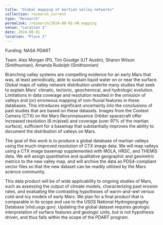 ```yaml
---
title: "Global mapping of martian valley networks"
collection: research_current
type: "Research"
permalink: /research/2024-08-01-VN_mapping
venue: "Location 2"
date: 2024-08-01
location: "Place 2"
---
```


Funding: NASA PDART

Team: Alex Morgan (PI), Tim Goudge (UT Austin), Sharon Wilson (Smithsonian), Amanda Rudolph (Smithsonian)

Branching valley systems are compelling evidence for an early Mars that was, at least periodically, able to sustain liquid water on or near the surface. Global maps of valley network distribution underlie many studies that seek to explain Mars' climatic, tectonic, geochemical, and hydrologic evolution. Limitations in data coverage and resolution resulted in the omission of valleys and (or) erroneous mapping of non-fluvial features in these databases. This introduces significant uncertainty into the conclusions of past studies that are based on these datasets. Images from the Context Camera (CTX) on the Mars Reconnaissance Orbiter spacecraft offer increased resolution (6 m/pixel) and coverage (over 97% of the martian surface), sufficient for a basemap that substantially improves the ability to document the distribution of valleys on Mars.

The goal of this work is to produce a global database of martian valleys using the much-improved resolution of CTX image data. We will map valleys using a CTX image basemap supplemented with MOLA, HRSC, and THEMIS data. We will assign quantitative and qualitative geographic and geometric metrics to the new valley map, and will archive the data as PDS4-compliant vector files so that the new dataset can be readily utilized by the Mars science community.

This data product will be of wide applicability to ongoing studies of Mars, such as assessing the output of climate models, characterizing past erosion rates, and evaluating the contrasting hypotheses of warm-and-wet versus cold-and-icy models of early Mars. We plan for a final product that is comparable in its scope and use to the USGS National Hydrogeography Database (nhd.usgs.gov). Updating the global dataset requires geologic interpretation of surface features and geologic units, but is not hypothesis driven, and thus falls within the scope of the PDART program.
